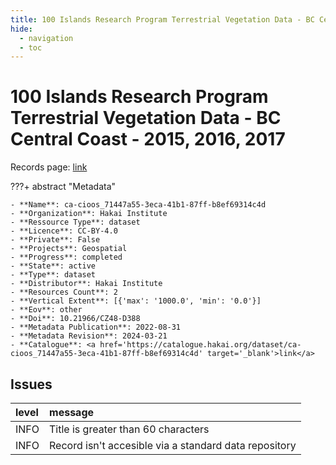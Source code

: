 ```yaml
---
title: 100 Islands Research Program Terrestrial Vegetation Data - BC Central Coast - 2015, 2016, 2017
hide:
  - navigation
  - toc
---
```


# 100 Islands Research Program Terrestrial Vegetation Data - BC Central Coast - 2015, 2016, 2017

Records page: <a href='https://catalogue.hakai.org/dataset/ca-cioos_71447a55-3eca-41b1-87ff-b8ef69314c4d' target='_blank'>link</a>

???+ abstract "Metadata"

    - **Name**: ca-cioos_71447a55-3eca-41b1-87ff-b8ef69314c4d 
    - **Organization**: Hakai Institute 
    - **Ressource Type**: dataset 
    - **Licence**: CC-BY-4.0 
    - **Private**: False 
    - **Projects**: Geospatial 
    - **Progress**: completed 
    - **State**: active 
    - **Type**: dataset 
    - **Distributor**: Hakai Institute 
    - **Resources Count**: 2 
    - **Vertical Extent**: [{'max': '1000.0', 'min': '0.0'}] 
    - **Eov**: other 
    - **Doi**: 10.21966/CZ48-D388 
    - **Metadata Publication**: 2022-08-31 
    - **Metadata Revision**: 2024-03-21 
    - **Catalogue**: <a href='https://catalogue.hakai.org/dataset/ca-cioos_71447a55-3eca-41b1-87ff-b8ef69314c4d' target='_blank'>link</a> 

<div id='map'></div>




## Issues
| level   | message                                               |
|:--------|:------------------------------------------------------|
| INFO    | Title is greater than 60 characters                   |
| INFO    | Record isn't accesible via a standard data repository |


<script>
   document.addEventListener("DOMContentLoaded", function() {
    var map = L.map('map').setView([51.505, -125.09], 5);
    L.tileLayer('https://tile.openstreetmap.org/{z}/{x}/{y}.png', {
        maxZoom: 19,
        attribution: '&copy; <a href="http://www.openstreetmap.org/copyright">OpenStreetMap</a>'
    }).addTo(map);
    var geojsonFeature = {
        "type": "Feature",
        "properties": {
            "name" : "100 Islands Research Program Terrestrial Vegetation Data - BC Central Coast - 2015, 2016, 2017"
        },
        "geometry": {'type': 'Polygon', 'coordinates': [[[-128.68650306, 51.39874225], [-127.62082923, 51.39874225], [-127.62082923, 52.13303212], [-128.68650306, 52.13303212], [-128.68650306, 51.39874225]]]}
    }
    L.geoJSON(geojsonFeature).addTo(map);
   })
</script>